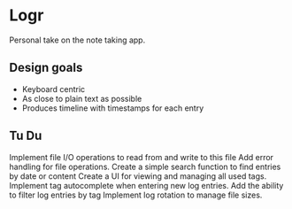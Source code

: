 # Logr
Personal take on the note taking app.

## Design goals
- Keyboard centric
- As close to plain text as possible
- Produces timeline with timestamps for each entry

## Tu Du
Implement file I/O operations to read from and write to this file
Add error handling for file operations.
Create a simple search function to find entries by date or content
Create a UI for viewing and managing all used tags.
Implement tag autocomplete when entering new log entries.
Add the ability to filter log entries by tag
Implement log rotation to manage file sizes.